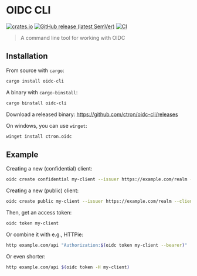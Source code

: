 # OIDC CLI

[![crates.io](https://img.shields.io/crates/v/oidc-cli.svg)](https://crates.io/crates/oidc-cli)
[![GitHub release (latest SemVer)](https://img.shields.io/github/v/tag/ctron/oidc-cli?sort=semver)](https://github.com/ctron/oidc-cli/releases)
[![CI](https://github.com/ctron/oidc-cli/actions/workflows/ci.yaml/badge.svg)](https://github.com/ctron/oidc-cli/actions/workflows/ci.yaml)

> A command line tool for working with OIDC

## Installation

From source with `cargo`:

```bash
cargo install oidc-cli
```

A binary with `cargo-binstall`:

```bash
cargo binstall oidc-cli
```

Download a released binary: https://github.com/ctron/oidc-cli/releases

On windows, you can use `winget`:

```bash
winget install ctron.oidc
```

## Example

Creating a new (confidential) client:

```bash
oidc create confidential my-client --issuer https://example.com/realm --client-id foo --client-secret bar
```

Creating a new (public) client:

```bash
oidc create public my-client --issuer https://example.com/realm --client-id foo
```

Then, get an access token:

```bash
oidc token my-client
```

Or combine it with e.g., HTTPie:

```bash
http example.com/api "Authorization:$(oidc token my-client --bearer)"
```

Or even shorter:

```bash
http example.com/api $(oidc token -H my-client)
```
